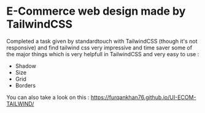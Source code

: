 # E-Commerce web design made by TailwindCSS
Completed a task given by standardtouch with TailwindCSS (though it's not responsive) and find tailwind css very impressive and time saver some of the major things which is very helpfull in TailwindCSS and very easy to use :
- Shadow
- Size
- Grid
- Borders

You can also take a look on this :
https://furqankhan76.github.io/UI-ECOM-TAILWIND/
